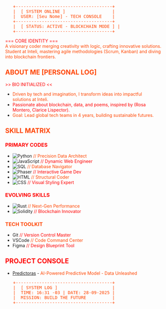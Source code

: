 <pre style="color:#FF4500;">
   +-------------------------------------+
   |  [ SYSTEM ONLINE ]                  |
   |  USER: [Seu Nome] - TECH CONSOLE    |
   +-------------------------------------+
   |  [ STATUS: ACTIVE - BLOCKCHAIN MODE ] |
   +-------------------------------------+
</pre>

<div style="color:#FF0000;">=== CORE IDENTITY ===</div>
<span style="color:#FF4500;">A visionary coder merging creativity with logic, crafting innovative solutions. Student at Inteli, mastering agile methodologies (Scrum, Kanban) and diving into blockchain frontiers.</span>

## <span style="color:#FF4500;">ABOUT ME [PERSONAL LOG]</span>
<span style="color:#FF0000;">>> BIO INITIALIZED <<</span>
- <span style="color:#FF4500;">Driven by tech and imagination, I transform ideas into impactful solutions at Inteli.</span>
- <span style="color:#FF0000;">Passionate about blockchain, data, and poems, inspired by (Rosa Montero, Clarice Lispector).</span>
- <span style="color:#FF4500;">Goal: Lead global tech teams in 4 years, building sustainable futures.</span>

## <span style="color:#FF4500;">SKILL MATRIX</span>
### <span style="color:#FF0000;">PRIMARY CODES</span>
- ![Python](https://img.shields.io/badge/Python-Expert-blue) <span style="color:#FF4500;">// Precision Data Architect</span>
- ![JavaScript](https://img.shields.io/badge/JavaScript-Intermediate-yellow) <span style="color:#FF0000;">// Dynamic Web Engineer</span>
- ![SQL](https://img.shields.io/badge/SQL-Basic-green) <span style="color:#FF4500;">// Database Navigator</span>
- ![Phaser](https://img.shields.io/badge/Phaser-Intermediate-orange) <span style="color:#FF0000;">// Interactive Game Dev</span>
- ![HTML](https://img.shields.io/badge/HTML-Basic-red) <span style="color:#FF4500;">// Structural Coder</span>
- ![CSS](https://img.shields.io/badge/CSS-Basic-purple) <span style="color:#FF0000;">// Visual Styling Expert</span>

### <span style="color:#FF0000;">EVOLVING SKILLS</span>
- ![Rust](https://img.shields.io/badge/Rust-Learning-orange) <span style="color:#FF4500;">// Next-Gen Performance</span>
- ![Solidity](https://img.shields.io/badge/Solidity-Beginner-purple) <span style="color:#FF0000;">// Blockchain Innovator</span>

### <span style="color:#FF4500;">TECH TOOLKIT</span>
- Git <span style="color:#FF0000;">// Version Control Master</span>
- VSCode <span style="color:#FF4500;">// Code Command Center</span>
- Figma <span style="color:#FF0000;">// Design Blueprint Tool</span>

## <span style="color:#FF0000;">PROJECT CONSOLE</span>
- [Predictoras](https://github.com/seunome/predictoras) - <span style="color:#FF4500;">AI-Powered Predictive Model - Data Unleashed</span>

<pre style="color:#FF4500;">
   +-------------------------------------+
   |  [ SYSTEM LOG ]                     |
   |  TIME: 16:31 -03 | DATE: 28-09-2025 |
   |  MISSION: BUILD THE FUTURE          |
   +-------------------------------------+
</pre>

